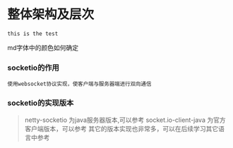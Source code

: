 # 整体架构及层次

```code
this is the test
```

md字体中的颜色如何确定
### socketio的作用
```
使用websocket协议实现，使客户端与服务器端进行双向通信

```

### socketio的实现版本


>netty-socketio 为java服务器版本,可以参考
>socket.io-client-java 为官方客户端版本，可以参考
>其它的版本实现也非常多，可以在后续学习其它语言中参考
